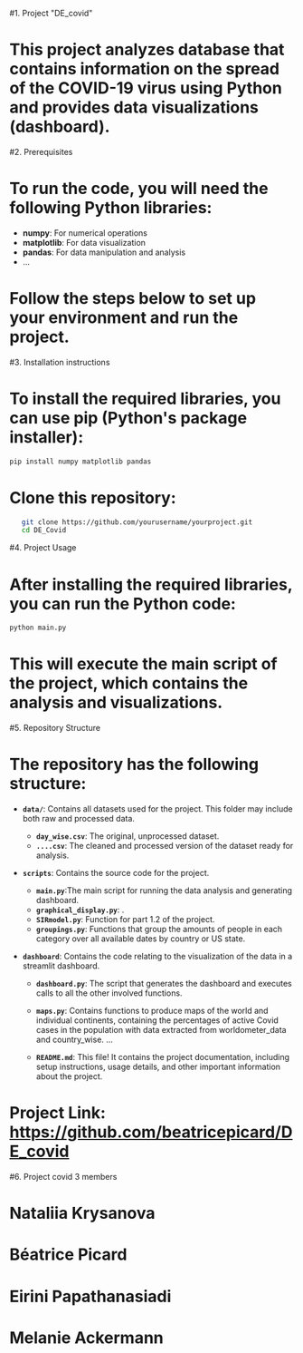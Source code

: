 #1. Project "DE_covid"
# This project analyzes database that contains information on the spread of the COVID-19 virus using Python and provides data visualizations (dashboard).

#2. Prerequisites
#  To run the code, you will need the following Python libraries:
- **numpy**: For numerical operations
- **matplotlib**: For data visualization
- **pandas**: For data manipulation and analysis
- ...

# Follow the steps below to set up your environment and run the project.

#3. Installation instructions
# To install the required libraries, you can use **pip** (Python's package installer):
```bash
pip install numpy matplotlib pandas
```
# Clone this repository:
```bash
   git clone https://github.com/yourusername/yourproject.git
   cd DE_Covid
```
#4. Project Usage
# After installing the required libraries, you can run the Python code:
```bash
python main.py
```
# This will execute the main script of the project, which contains the analysis and visualizations.

#5. Repository Structure
# The repository has the following structure:

- **`data/`**: Contains all datasets used for the project. This folder may include both raw and processed data.
   - **`day_wise.csv`**: The original, unprocessed dataset.
   - **`....csv`**: The cleaned and processed version of the dataset ready for analysis.

- **`scripts`**: Contains the source code for the project.
   - **`main.py`**:The main script for running the data analysis and generating dashboard.
   - **`graphical_display.py`**: .
   - **`SIRmodel.py`**: Function for part 1.2 of the project.
   - **`groupings.py`**: Functions that group the amounts of people in each category over all available dates by country or US state. 

- **`dashboard`**: Contains the code relating to the visualization of the data in a streamlit dashboard.
   - **`dashboard.py`**: The script that generates the dashboard and executes calls to all the other involved functions.
   - **`maps.py`**: Contains functions to produce maps of the world and individual continents, containing the percentages of active Covid cases in the population with data extracted from worldometer_data and country_wise.
...

   - **`README.md`**: This file! It contains the project documentation, including setup instructions, usage details, and other important information about the project.

# Project Link: https://github.com/beatricepicard/DE_covid

#6. Project covid 3 members

# Nataliia Krysanova
# Béatrice Picard
# Eirini Papathanasiadi
# Melanie Ackermann





